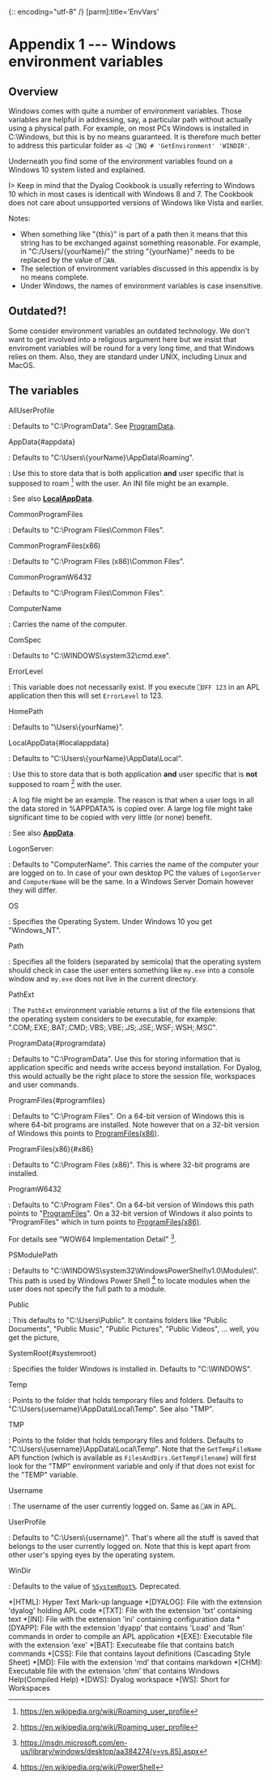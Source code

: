 {:: encoding="utf-8" /}
[parm]:title='EnvVars'


# Appendix 1 --- Windows environment variables

## Overview

Windows comes with quite a number of environment variables. Those variables are helpful in addressing, say, a particular path without actually using a physical path. For example, on most PCs Windows is installed in C:\\Windows, but this is by no means guaranteed. It is therefore much better to address this particular folder as `⊣2 ⎕NQ # 'GetEnvironment' 'WINDIR'`. 

Underneath you find some of the environment variables found on a Windows 10 system listed and explained.

I> Keep in mind that the Dyalog Cookbook is usually referring to Windows 10 which in most cases is identicall with Windows 8 and 7. The Cookbook does not care about unsupported versions of Windows like Vista and earlier.

Notes:

* When something like "{this}" is part of a path then it means that this string has to be exchanged against something reasonable. For example, in "C:/Users/{yourName}/" the string "{yourName}" needs to be replaced by the value of `⎕AN`.
* The selection of environment variables discussed in this appendix is by no means complete.
* Under Windows, the names of environment variables is case insensitive.


## Outdated?!

Some consider environment variables an outdated technology. We don't want to get involved into a religious argument here but we insist that enviroment variables will be round for a very long time, and that Windows relies on them. Also, they are standard under UNIX, including Linux and MacOS.

## The variables

AllUserProfile

: Defaults to "C:\\ProgramData". See [ProgramData](#programdata).

AppData{#appdata}

: Defaults to "C:\\Users\\{yourName}\\AppData\\Roaming".

: Use this to store data that is both application **and** user specific that is supposed to roam [^roaming] with the user. An INI file might be an example.

: See also **[LocalAppData](#localappdata)**.

CommonProgramFiles

: Defaults to "C:\\Program Files\\Common Files".

CommonProgramFiles(x86)

: Defaults to "C:\\Program Files (x86)\\Common Files".

CommonProgramW6432

: Defaults to "C:\\Program Files\\Common Files".

ComputerName

: Carries the name of the computer.

ComSpec

: Defaults to "C:\\WINDOWS\\system32\\cmd.exe".

ErrorLevel

: This variable does not necessarily exist. If you execute `⎕OFF 123` in an APL application then this will set `ErrorLevel` to 123.

HomePath

: Defaults to "\\Users\\{yourName}".

LocalAppData{#localappdata}

: Defaults to "C:\\Users\\{yourName}\\AppData\\Local".

: Use this to store data that is both application **and** user specific that is **not** supposed to roam [^roaming] with the user. 

: A log file might be an example. The reason is that when a user logs in all the data stored in %APPDATA% is copied over. A large log file might take significant time to be copied with very little (or none) benefit.

: See also **[AppData](#appdata)**.

LogonServer:

: Defaults to "ComputerName". This carries the name of the computer your are logged on to. In case of your own desktop PC the values of `LogonServer` and `ComputerName` will be the same. In a Windows Server Domain however they will differ.

OS

: Specifies the Operating System. Under Windows 10 you get "Windows_NT".

Path

: Specifies all the folders (separated by semicola) that the operating system should check in case the user enters something like `my.exe` into a console window and `my.exe` does not live in the current directory.

PathExt

: The `PathExt` environment variable returns a list of the file extensions that the operating system considers to be executable, for example: ".COM;.EXE;.BAT;.CMD;.VBS;.VBE;.JS;.JSE;.WSF;.WSH;.MSC".

ProgramData{#programdata}

: Defaults to "C:\\ProgramData". Use this for storing information that is application specific and needs write access beyond installation. For Dyalog, this would actually be the right place to store the session file, workspaces and user commands.

ProgramFiles{#programfiles}

: Defaults to "C:\\Program Files". On a 64-bit version of Windows this is where 64-bit programs are installed. Note however that on a 32-bit version of Windows this points to [ProgramFiles(x86)](#x86).

ProgramFiles(x86){#x86}

: Defaults to "C:\\Program Files (x86)". This is where 32-bit programs are installed.

ProgramW6432

: Defaults to "C:\\Program Files". On a 64-bit version of Windows this path points to "[ProgramFiles](#programfiles)". On a 32-bit version of Windows it also points to "ProgramFiles" which in turn points to [ProgramFiles(x86)](#x86).

For details see "WOW64 Implementation Detail" [^wow].

PSModulePath

: Defaults to "C:\\WINDOWS\\system32\\WindowsPowerShell\\v1.0\\Modules\\". This path is used by Windows Power Shell [^powershell] to locate modules when the user does not specify the full path to a module.

Public

: This defaults to "C:\\Users\\Public". It contains folders like "Public Documents", "Public Music", "Public Pictures", "Public Videos", ... well, you get the picture,

SystemRoot{#systemroot}

: Specifies the folder Windows is installed in. Defaults to "C:\\WINDOWS".

Temp

: Points to the folder that holds temporary files and folders. Defaults to "C:\\Users\{username}\\AppData\\Local\\Temp". See also "TMP".

TMP

: Points to the folder that holds temporary files and folders. Defaults to "C:\\Users\\{username}\\AppData\\Local\\Temp". Note that the `GetTempFileName` API function (which is available as `FilesAndDirs.GetTempFilename`) will first look for the "TMP" environment variable and only if that does not exist for the "TEMP" variable.

Username

: The username of the user currently logged on. Same as `⎕AN` in APL.

UserProfile

: Defaults to "C:\\Users\\{username}". That's where all the stuff is saved that belongs to the user currently logged on. Note that this is kept apart from other user's spying eyes by the operating system.

WinDir

: Defaults to the value of [`%SystemRoot%`](#systemroot). Deprecated.


[^roaming]: <https://en.wikipedia.org/wiki/Roaming_user_profile>

[^powershell]: <https://en.wikipedia.org/wiki/PowerShell>

[^wow]: <https://msdn.microsoft.com/en-us/library/windows/desktop/aa384274(v=vs.85).aspx>










































*[HTML]: Hyper Text Mark-up language
*[DYALOG]: File with the extension 'dyalog' holding APL code
*[TXT]: File with the extension 'txt' containing text
*[INI]: File with the extension 'ini' containing configuration data
*[DYAPP]: File with the extension 'dyapp' that contains 'Load' and 'Run' commands in order to compile an APL application
*[EXE]: Executable file with the extension 'exe'
*[BAT]: Executeabe file that contains batch commands
*[CSS]: File that contains layout definitions (Cascading Style Sheet)
*[MD]: File with the extension 'md' that contains markdown
*[CHM]: Executable file with the extension 'chm' that contains Windows Help(Compiled Help) 
*[DWS]: Dyalog workspace
*[WS]: Short for Workspaces